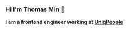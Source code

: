 ### Hi I'm Thomas Min 👋

**I am a frontend engineer working at [UniqPeople](https://about.ssupport.co.kr/?utm_source=google_ad&utm_medium=cpc&utm_content=%EA%B8%B0%EB%B0%9C%ED%95%9C%EC%82%AC%EB%9E%8C%EB%93%A4&gclid=Cj0KCQjw0oyYBhDGARIsAMZEuMsG_wSTQQXxLHZFbG9pXvSniaFrvYkxO0cpaKYbh8syEATHigILKZQaAi7rEALw_wcB)**
